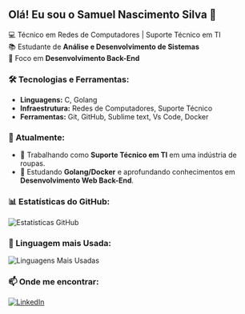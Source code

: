 ## Olá! Eu sou o Samuel Nascimento Silva 👋

💻 Técnico em Redes de Computadores | Suporte Técnico em TI  
📚 Estudante de **Análise e Desenvolvimento de Sistemas**  
🚀 Foco em **Desenvolvimento Back-End**  

### 🛠️ Tecnologias e Ferramentas:
- **Linguagens:** C, Golang    
- **Infraestrutura:** Redes de Computadores, Suporte Técnico
- **Ferramentas:** Git, GitHub, Sublime text, Vs Code, Docker

### 🔎 Atualmente:
- 📌 Trabalhando como **Suporte Técnico em TI** em uma indústria de roupas.  
- 🎯 Estudando **Golang/Docker** e aprofundando conhecimentos em **Desenvolvimento Web Back-End**.  

### 📊 Estatísticas do GitHub:
![Estatísticas GitHub](https://github-readme-stats.vercel.app/api?username=DevSamSilva&show_icons=true&theme=dracula&cache_seconds=60)

### 🔎 Linguagem mais Usada:

![Linguagens Mais Usadas](https://github-readme-stats.vercel.app/api/top-langs/?username=DevSamSilva&layout=compact&theme=dracula)

### 📫 Onde me encontrar:
[![LinkedIn](https://img.shields.io/badge/LinkedIn-Samuel%20Nascimento-blue?logo=linkedin)](https://www.linkedin.com/in/samuel-nascimento-05b94a263)

